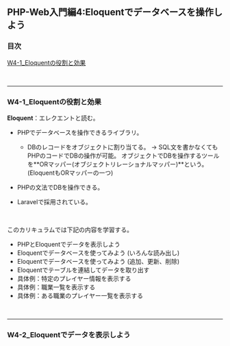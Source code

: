 ## PHP-Web入門編4:Eloquentでデータベースを操作しよう


### 目次
[W4-1_Eloquentの役割と効果](#W4-1_Eloquentの役割と効果)</br>




</br>

***

### W4-1_Eloquentの役割と効果
**Eloquent**：エレクエントと読む。
- PHPでデータベースを操作できるライブラリ。
  - DBのレコードをオブジェクトに割り当てる。
    → SQL文を書かなくてもPHPのコードでDBの操作が可能。
    オブジェクトでDBを操作するツールを**ORマッパー(オブジェクトリレーショナルマッパー)**という。(EloquentもORマッパーの一つ)
    </br>

- PHPの文法でDBを操作できる。
  </br>
  
- Laravelで採用されている。
</br>

このカリキュラムでは下記の内容を学習する。
- PHPとEloquentでデータを表示しよう
- Eloquentでデータベースを使ってみよう
  (いろんな読み出し)
- Eloquentでデータベースを使ってみよう
  (追加、更新、削除)
- Eloquentでテーブルを連結してデータを取り出す
- 具体例：特定のプレイヤー情報を表示する
- 具体例：職業一覧を表示する
- 具体例：ある職業のプレイヤー一覧を表示する
</br>

***

### W4-2_Eloquentでデータを表示しよう



